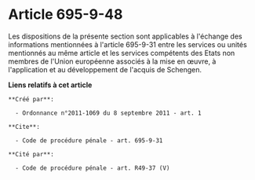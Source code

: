 # Article 695-9-48

Les dispositions de la présente section sont applicables à l'échange des informations mentionnées à l'article 695-9-31 entre
les services ou unités mentionnés au même article et les services compétents des Etats non membres de l'Union européenne
associés à la mise en œuvre, à l'application et au développement de l'acquis de Schengen.

**Liens relatifs à cet article**

	**Créé par**:

	  - Ordonnance n°2011-1069 du 8 septembre 2011 - art. 1

	**Cite**:

	  - Code de procédure pénale - art. 695-9-31

	**Cité par**:

	  - Code de procédure pénale - art. R49-37 (V)
